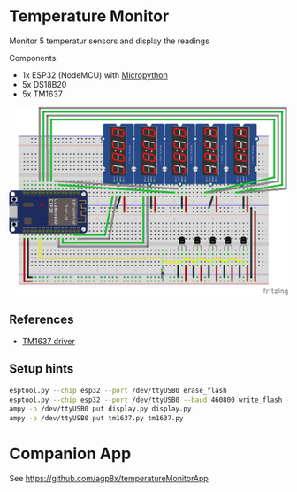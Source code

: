 Temperature Monitor
===================

Monitor 5 temperatur sensors and display the readings

Components:
* 1x ESP32 (NodeMCU) with [Micropython](https://www.micropython.org/download#esp32)
* 5x DS18B20
* 5x TM1637


![ciruit](circuit.png "The circuit")

References
----------

* [TM1637 driver](https://github.com/mcauser/micropython-tm1637)

Setup hints
-----------

```bash
esptool.py --chip esp32 --port /dev/ttyUSB0 erase_flash
esptool.py --chip esp32 --port /dev/ttyUSB0 --baud 460800 write_flash -z 0x1000 esp32-20190125-v1.10.bin
ampy -p /dev/ttyUSB0 put display.py display.py
ampy -p /dev/ttyUSB0 put tm1637.py tm1637.py
```

Companion App
=============

See https://github.com/agp8x/temperatureMonitorApp
